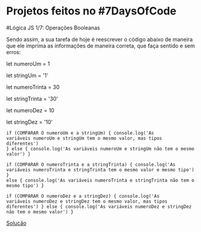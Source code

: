 <h1>Projetos feitos no #7DaysOfCode</h1>

#Lógica JS 1/7: Operações Booleanas

<p>Sendo assim, a sua tarefa de hoje é reescrever o código abaixo de maneira que ele imprima as informações de maneira correta, que faça sentido e sem erros:</p>
  
let numeroUm = 1
  
let stringUm = '1'
  
let numeroTrinta = 30
  
let stringTrinta = '30'
  
let numeroDez = 10
  
let stringDez = '10'

<code>if (COMPARAR O numeroUm e a stringUm) {
  console.log('As variáveis numeroUm e stringUm tem o mesmo valor, mas tipos diferentes')
} else {
  console.log('As variáveis numeroUm e stringUm não tem o mesmo valor')
}</code>

<code>if (COMPARAR O numeroTrinta e a stringTrinta) {
  console.log('As variáveis numeroTrinta e stringTrinta tem o mesmo valor e mesmo tipo')
} else {
  console.log('As variáveis numeroTrinta e stringTrinta não tem o mesmo tipo')
}</code>

<code>if (COMPARAR O numeroDez e a stringDez) {
  console.log('As variáveis numeroDez e stringDez tem o mesmo valor, mas tipos diferentes')
} else {
  console.log('As variáveis numeroDez e stringDez não tem o mesmo valor')
}</code>

[Solucão](https://github.com/wesleyLM/-7DaysOfCode-/blob/main/LogicaJS1-7OperacoesBooleanas.js)
